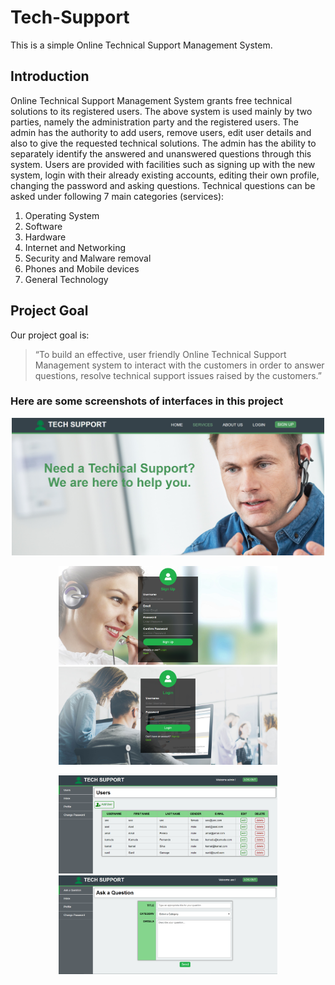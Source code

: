 # Tech-Support
This is a simple Online Technical Support Management System.
##  Introduction
Online Technical Support Management System grants free technical solutions to its registered
users. The above system is used mainly by two parties, namely the administration party and the
registered users. The admin has the authority to add users, remove users, edit user details and
also to give the requested technical solutions. The admin has the ability to separately identify
the answered and unanswered questions through this system. Users are provided with
facilities such as signing up with the new system, login with their already existing accounts,
editing their own profile, changing the password and asking questions. Technical questions can
be asked under following 7 main categories (services):

1. Operating System
2. Software
3. Hardware
4. Internet and Networking
5. Security and Malware removal
6. Phones and Mobile devices
7. General Technology

##  Project Goal
Our project goal is:
>“To build an effective, user friendly Online Technical Support Management system to interact
with the customers in order to answer questions, resolve technical support issues raised by the
customers.”

###  Here are some screenshots of interfaces in this project
<p align="center">
  <img src="interfaces/homepage.PNG" width="500" alt="home page">
</p>
<p align="center">
  <img src="interfaces/signuppage.PNG" width="350" title="signup page">
  <img src="interfaces/loginpage.PNG" width="350" alt="login page">
</p>
<p align="center">
  <img src="interfaces/adminpage.PNG" width="350" title="admin page">
  <img src="interfaces/userpage.PNG" width="350" title="user page">
</p>
